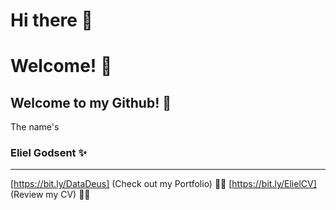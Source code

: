# Hi there 👋
# Welcome! 🤗 
## Welcome to my Github! 🥳
The name's
### Eliel Godsent ✨

<!--
**DataDeus/DataDeus** is a ✨ _special_ ✨ repository because its `README.md` (this file) appears on your GitHub profile.

Here are some ideas to get you started:

- 🔭 I’m currently working on ... Computer Viosion projects 👀 
- 🌱 I’m currently learning ... Web3 technologies ⚡️ 
- 👯 I’m looking to collaborate on ... Biohacking, and profiling projects 🚀 
- 🤔 I’m looking for help with ... Community and mentorship 🎤
- 💬 Ask me about ... Data, Music and Culture 🤌🏾
- 📫 How to reach me: ... godsenteliel@gmail.com ✅
- 😄 Pronouns: ... El - it means God in Hebrew. 👑 
- ⚡ Fun fact: ... I can laugh, eat and run at the same time... 😂 🍲 🏃‍♀️ 
-->

__________________________________________________________________________________________________________________________________________________________

[https://bit.ly/DataDeus] (Check out my Portfolio) 👍🏾
[https://bit.ly/ElielCV] (Review my CV) 🙌🏾


